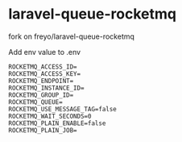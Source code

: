 # laravel-queue-rocketmq
fork on  freyo/laravel-queue-rocketmq

Add env value to .env
```env
ROCKETMQ_ACCESS_ID=
ROCKETMQ_ACCESS_KEY=
ROCKETMQ_ENDPOINT=
ROCKETMQ_INSTANCE_ID=
ROCKETMQ_GROUP_ID=
ROCKETMQ_QUEUE=
ROCKETMQ_USE_MESSAGE_TAG=false
ROCKETMQ_WAIT_SECONDS=0
ROCKETMQ_PLAIN_ENABLE=false
ROCKETMQ_PLAIN_JOB=
```
